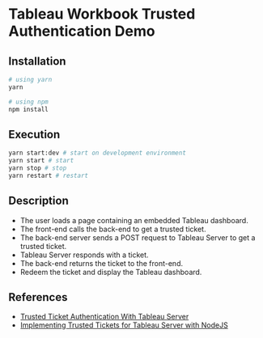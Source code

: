 # Tableau Workbook Trusted Authentication Demo

## Installation
```sh
# using yarn
yarn

# using npm
npm install
```

## Execution
```sh
yarn start:dev # start on development environment
yarn start # start
yarn stop # stop
yarn restart # restart
```

## Description
- The user loads a page containing an embedded Tableau dashboard.
- The front-end calls the back-end to get a trusted ticket.
- The back-end server sends a POST request to Tableau Server to get a trusted ticket.
- Tableau Server responds with a ticket.
- The back-end returns the ticket to the front-end.
- Redeem the ticket and display the Tableau dashboard.

## References
- [Trusted Ticket Authentication With Tableau Server](https://www.zuar.com/blog/trusted-ticket-authentication-with-tableau-server/)
- [Implementing Trusted Tickets for Tableau Server with NodeJS](https://www.zuar.com/blog/implementing-trusted-tickets-for-tableau-server-with-nodejs/)
